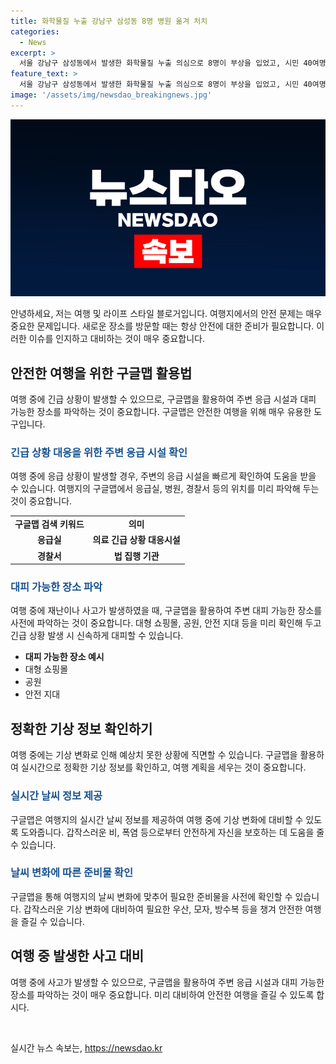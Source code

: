 ```yaml
---
title: 화학물질 누출 강남구 삼성동 8명 병원 옮겨 처치
categories:
  - News
excerpt: >
  서울 강남구 삼성동에서 발생한 화학물질 누출 의심으로 8명이 부상을 입었고, 시민 40여명이 대피하는 사고가 발생했다. 소방당국과 경찰이 조사 중인 가운데, 현장 인근이 통제되고 화학물질 누출 여부가 확인될 예정이다.
feature_text: >
  서울 강남구 삼성동에서 발생한 화학물질 누출 의심으로 8명이 부상을 입었고, 시민 40여명이 대피하는 사고가 발생했다. 소방당국과 경찰이 조사 중인 가운데, 현장 인근이 통제되고 화학물질 누출 여부가 확인될 예정이다.
image: '/assets/img/newsdao_breakingnews.jpg'
---
```


<p><img src="/assets/img/newsdao_breakingnews.jpg" alt="koreaapp 속보" /></p>

<p>안녕하세요, 저는 여행 및 라이프 스타일 블로거입니다. 여행지에서의 안전 문제는 매우 중요한 문제입니다. 새로운 장소를 방문할 때는 항상 안전에 대한 준비가 필요합니다. 이러한 이슈를 인지하고 대비하는 것이 매우 중요합니다. </p>

<h2 data-ke-size="size26">안전한 여행을 위한 구글맵 활용법</h2>

<p data-ke-size="size16">여행 중에 긴급 상황이 발생할 수 있으므로, 구글맵을 활용하여 주변 응급 시설과 대피 가능한 장소를 파악하는 것이 중요합니다. 구글맵은 안전한 여행을 위해 매우 유용한 도구입니다.</p>

<h3><b><span style="color: #1a5490;">긴급 상황 대응을 위한 주변 응급 시설 확인</span></b></h3>

<p data-ke-size="size16">여행 중에 응급 상황이 발생할 경우, 주변의 응급 시설을 빠르게 확인하여 도움을 받을 수 있습니다. 여행지의 구글맵에서 응급실, 병원, 경찰서 등의 위치를 미리 파악해 두는 것이 중요합니다.</p>

<table>
  <tr>
    <td style="text-align: center; height: 17px;"><b>구글맵 검색 키워드</b></td>
    <td style="text-align: center; height: 17px;"><b>의미</b></td>
  </tr>
  <tr>
    <td style="text-align: center; height: 17px;"><b>응급실</b></td>
    <td style="text-align: center; height: 17px;"><b>의료 긴급 상황 대응시설</b></td>
  </tr>
  <tr>
    <td style="text-align: center; height: 17px;"><b>경찰서</b></td>
    <td style="text-align: center; height: 17px;"><b>법 집행 기관</b></td>
  </tr>
</table>

<h3><b><span style="color: #1a5490;">대피 가능한 장소 파악</span></b></h3>

<p data-ke-size="size16">여행 중에 재난이나 사고가 발생하였을 때, 구글맵을 활용하여 주변 대피 가능한 장소를 사전에 파악하는 것이 중요합니다. 대형 쇼핑몰, 공원, 안전 지대 등을 미리 확인해 두고 긴급 상황 발생 시 신속하게 대피할 수 있습니다.</p>

<ul>
  <li><b>대피 가능한 장소 예시</b></li>
  <li>대형 쇼핑몰</li>
  <li>공원</li>
  <li>안전 지대</li>
</ul>

<h2 data-ke-size="size26">정확한 기상 정보 확인하기</h2>

<p data-ke-size="size16">여행 중에는 기상 변화로 인해 예상치 못한 상황에 직면할 수 있습니다. 구글맵을 활용하여 실시간으로 정확한 기상 정보를 확인하고, 여행 계획을 세우는 것이 중요합니다.</p>

<h3><b><span style="color: #1a5490;">실시간 날씨 정보 제공</span></b></h3>

<p data-ke-size="size16">구글맵은 여행지의 실시간 날씨 정보를 제공하여 여행 중에 기상 변화에 대비할 수 있도록 도와줍니다. 갑작스러운 비, 폭염 등으로부터 안전하게 자신을 보호하는 데 도움을 줄 수 있습니다.</p>

<h3><b><span style="color: #1a5490;">날씨 변화에 따른 준비물 확인</span></b></h3>

<p data-ke-size="size16">구글맵을 통해 여행지의 날씨 변화에 맞추어 필요한 준비물을 사전에 확인할 수 있습니다. 갑작스러운 기상 변화에 대비하여 필요한 우산, 모자, 방수복 등을 챙겨 안전한 여행을 즐길 수 있습니다.</p>

<h2 data-ke-size="size26">여행 중 발생한 사고 대비</h2>

<p data-ke-size="size16">여행 중에 사고가 발생할 수 있으므로, 구글맵을 활용하여 주변 응급 시설과 대피 가능한 장소를 파악하는 것이 매우 중요합니다. 미리 대비하여 안전한 여행을 즐길 수 있도록 합시다.</p>

<p data-ke-size="size16">&nbsp;</p>
실시간 뉴스 속보는, <a href="https://newsdao.kr" rel="dofollow">https://newsdao.kr</a>



